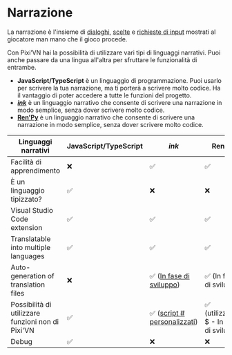 # Narrazione

La narrazione è l'insieme di [dialoghi](/start/dialogue.md), [scelte](/start/choices.md) e [richieste di input](/start/input.md) mostrati al giocatore man mano che il gioco procede.

Con Pixi’VN hai la possibilità di utilizzare vari tipi di linguaggi narrativi. Puoi anche passare da una lingua all'altra per sfruttare le funzionalità di entrambe.

- **JavaScript/TypeScript** è un linguaggio di programmazione. Puoi usarlo per scrivere la tua narrazione, ma ti porterà a scrivere molto codice. Ha il vantaggio di poter accedere a tutte le funzioni del progetto.
- **[_ink_](/ink/ink.md)** è un linguaggio narrativo che consente di scrivere una narrazione in modo semplice, senza dover scrivere molto codice.
- **[Ren'Py](/renpy/renpy.md)** è un linguaggio narrativo che consente di scrivere una narrazione in modo semplice, senza dover scrivere molto codice.

| Linguaggi narrativi                               | JavaScript/TypeScript | _ink_                                                                                                     | Ren'Py                                                     |
| ------------------------------------------------- | --------------------- | --------------------------------------------------------------------------------------------------------- | ---------------------------------------------------------- |
| Facilità di apprendimento                         | ❌                     | ✅                                                                                                         | ✅                                                          |
| È un linguaggio tipizzato?                        | ✅                     | ❌                                                                                                         | ❌                                                          |
| Visual Studio Code extension                      | ✅                     | ✅                                                                                                         | ✅                                                          |
| Translatable into multiple languages              | ✅                     | ✅                                                                                                         | ✅                                                          |
| Auto-generation of translation files              | ❌                     | ✅ ([In fase di sviluppo](https://github.com/DRincs-Productions/pixi-vn-json/issues/3)) | ✅ (In fase di sviluppo)                 |
| Possibilità di utilizzare funzioni non di Pixi'VN | ✅                     | ✅  ([script # personalizzati](/ink/ink-hashtag.md))                                    | ✅ (utilizzando $ - In fase di sviluppo) |
| Debug                                             | ✅                     | ❌                                                                                                         | ❌                                                          |
